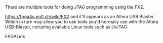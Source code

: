 There are multiple tools for doing JTAG programming using the FX2.

https://fpga4u.epfl.ch/wiki/FX2 and it'll appears as an Altera USB Blaster.
Which in turn may allow you to use tools you'd normally use with the Altera
USB-Blaster, including available Linux tools such as UrJTAG.

FPGALink 
